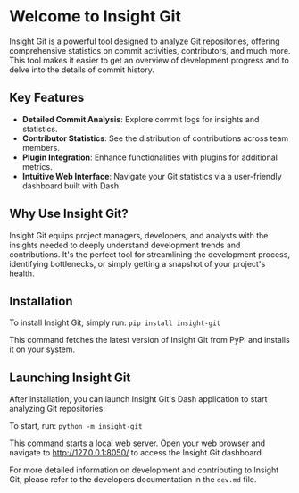 # Welcome to Insight Git

Insight Git is a powerful tool designed to analyze Git repositories, offering comprehensive statistics on commit activities, contributors, and much more. This tool makes it easier to get an overview of development progress and to delve into the details of commit history.

## Key Features

- **Detailed Commit Analysis**: Explore commit logs for insights and statistics.
- **Contributor Statistics**: See the distribution of contributions across team members.
- **Plugin Integration**: Enhance functionalities with plugins for additional metrics.
- **Intuitive Web Interface**: Navigate your Git statistics via a user-friendly dashboard built with Dash.

## Why Use Insight Git?

Insight Git equips project managers, developers, and analysts with the insights needed to deeply understand development trends and contributions. It's the perfect tool for streamlining the development process, identifying bottlenecks, or simply getting a snapshot of your project's health.

## Installation

To install Insight Git, simply run: `pip install insight-git`

This command fetches the latest version of Insight Git from PyPI and installs it on your system.

## Launching Insight Git

After installation, you can launch Insight Git's Dash application to start analyzing Git repositories:

To start, run: `python -m insight-git`

This command starts a local web server. Open your web browser and navigate to http://127.0.0.1:8050/ to access the Insight Git dashboard.

For more detailed information on development and contributing to Insight Git, please refer to the developers documentation in the `dev.md` file.
